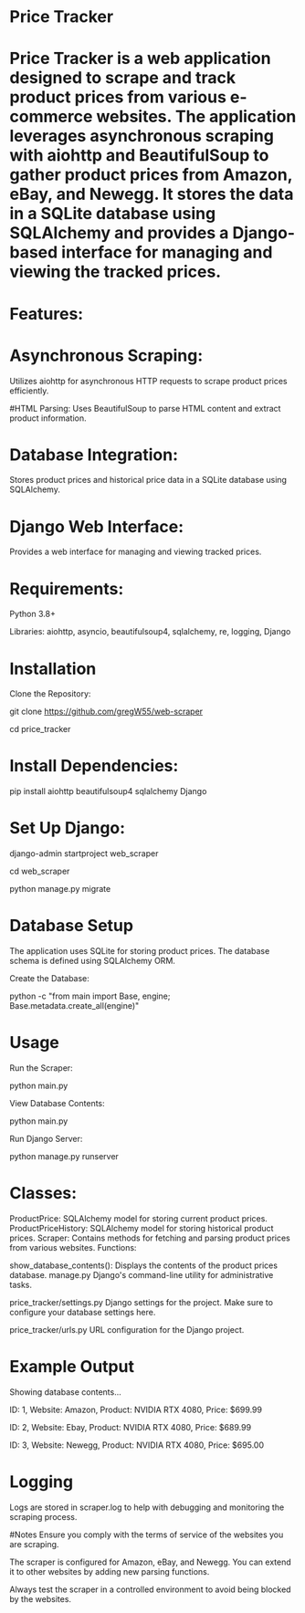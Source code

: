 # Price Tracker
# Price Tracker is a web application designed to scrape and track product prices from various e-commerce websites. The application leverages asynchronous scraping with aiohttp and BeautifulSoup to gather product prices from Amazon, eBay, and Newegg. It stores the data in a SQLite database using SQLAlchemy and provides a Django-based interface for managing and viewing the tracked prices.

# Features:

# Asynchronous Scraping:
Utilizes aiohttp for asynchronous HTTP requests to scrape product prices efficiently.

#HTML Parsing: 
Uses BeautifulSoup to parse HTML content and extract product information.

# Database Integration: 
Stores product prices and historical price data in a SQLite database using SQLAlchemy.

# Django Web Interface:
Provides a web interface for managing and viewing tracked prices.

# Requirements:

Python 3.8+

Libraries: aiohttp, asyncio, beautifulsoup4, sqlalchemy, re, logging, Django

# Installation

Clone the Repository:

git clone https://github.com/gregW55/web-scraper

cd price_tracker

# Install Dependencies:

pip install aiohttp beautifulsoup4 sqlalchemy Django

# Set Up Django:

django-admin startproject web_scraper

cd web_scraper

python manage.py migrate

# Database Setup

The application uses SQLite for storing product prices. The database schema is defined using SQLAlchemy ORM.

Create the Database:

python -c "from main import Base, engine; Base.metadata.create_all(engine)"

# Usage

Run the Scraper:

python main.py

View Database Contents:

python main.py

Run Django Server:

python manage.py runserver


# Classes:

ProductPrice: SQLAlchemy model for storing current product prices.
ProductPriceHistory: SQLAlchemy model for storing historical product prices.
Scraper: Contains methods for fetching and parsing product prices from various websites.
Functions:

show_database_contents(): Displays the contents of the product prices database.
manage.py
Django's command-line utility for administrative tasks.

price_tracker/settings.py
Django settings for the project. Make sure to configure your database settings here.

price_tracker/urls.py
URL configuration for the Django project.

# Example Output

Showing database contents...

ID: 1, Website: Amazon, Product: NVIDIA RTX 4080, Price: $699.99

ID: 2, Website: Ebay, Product: NVIDIA RTX 4080, Price: $689.99

ID: 3, Website: Newegg, Product: NVIDIA RTX 4080, Price: $695.00

# Logging
Logs are stored in scraper.log to help with debugging and monitoring the scraping process.

#Notes
Ensure you comply with the terms of service of the websites you are scraping.

The scraper is configured for Amazon, eBay, and Newegg. You can extend it to other websites by adding new parsing functions.

Always test the scraper in a controlled environment to avoid being blocked by the websites.
